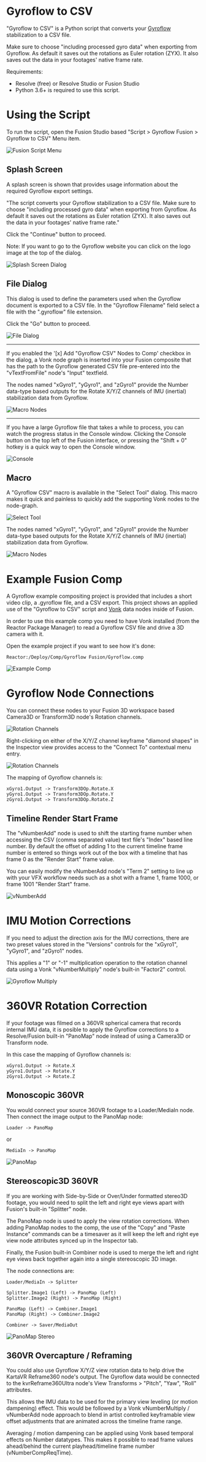 # Gyroflow to CSV

"Gyroflow to CSV" is a Python script that converts your [Gyroflow](https://gyroflow.xyz) stabilization to a CSV file.

Make sure to choose "including processed gyro data" when exporting from Gyroflow. As default it saves out the rotations as Euler rotation (ZYX). It also saves out the data in your footages' native frame rate.

Requirements:  
- Resolve (free) or Resolve Studio or Fusion Studio
- Python 3.6+ is required to use this script.

# Using the Script

To run the script, open the Fusion Studio based "Script > Gyroflow Fusion > Gyroflow to CSV" Menu item.

![Fusion Script Menu](Images/fusion_studio_menu.png)

## Splash Screen

A splash screen is shown that provides usage information about the required Gyroflow export settings. 

"The script converts your Gyroflow stabilization to a CSV file. Make sure to choose "including processed gyro data" when exporting from Gyroflow. As default it saves out the rotations as Euler rotation (ZYX). It also saves out the data in your footages' native frame rate."

Click the "Continue" button to proceed.

Note: If you want to go to the Gyroflow website you can click on the logo image at the top of the dialog.

![Splash Screen Dialog](Images/splash_dialog.png)

## File Dialog

This dialog is used to define the parameters used when the Gyroflow document is exported to a CSV file. In the "Gyroflow Filename" field select a file with the ".gyroflow" file extension.


Click the "Go" button to proceed.

![File Dialog](Images/file_dialog.png)

* * *

If you enabled the '[x] Add "Gyroflow CSV" Nodes to Comp' checkbox in the dialog, a Vonk node graph is inserted into your Fusion composite that has the path to the Gyroflow generated CSV file pre-entered into the "vTextFromFile" node's "Input" textfield.

The nodes named "xGyro1", "yGyro1", and "zGyro1" provide the Number data-type based outputs for the Rotate X/Y/Z channels of IMU (inertial) stabilization data from Gyroflow.

![Macro Nodes](Images/macro_nodes.png)

* * *

If you have a large Gyroflow file that takes a while to process, you can watch the progress status in the Console window. Clicking the Console button on the top left of the Fusion interface, or pressing the "Shift + 0" hotkey is a quick way to open the Console window.

![Console](Images/console_window.png)


## Macro

A "Gyroflow CSV" macro is available in the "Select Tool" dialog. This macro makes it quick and painless to quickly add the supporting Vonk nodes to the node-graph.

![Select Tool](Images/select_tool.png)

The nodes named "xGyro1", "yGyro1", and "zGyro1" provide the Number data-type based outputs for the Rotate X/Y/Z channels of IMU (inertial) stabilization data from Gyroflow.

![Macro Nodes](Images/macro_nodes.png)

# Example Fusion Comp

A Gyroflow example compositing project is provided that includes a short video clip, a .gyroflow file, and a CSV export. This project shows an applied use of the "Gyroflow to CSV" script and [Vonk](https://docs.google.com/document/d/1U9WfdHlE1AZHdU6_ZQCB1I2nSa5I7TyHG2vKMi2I7v8/edit?usp=sharing) data nodes inside of Fusion. 

In order to use this example comp you need to have Vonk installed (from the Reactor Package Manager) to read a Gyroflow CSV file and drive a 3D camera with it. 

Open the example project if you want to see how it's done:

`Reactor:/Deploy/Comp/Gyroflow Fusion/Gyroflow.comp`

![Example Comp](Images/example_comp.png)


# Gyroflow Node Connections

You can connect these nodes to your Fusion 3D workspace based Camera3D or Transform3D node's Rotation channels.

![Rotation Channels](Images/rotation_channels.png)

Right-clicking on either of the X/Y/Z channel keyframe "diamond shapes" in the Inspector view provides access to the "Connect To" contextual menu entry.

![Rotation Channels](Images/rotation_channels_connect_to_menu.png)

The mapping of Gyroflow channels is:

    xGyro1.Output -> Transform3DOp.Rotate.X
    yGyro1.Output -> Transform3DOp.Rotate.Y
    zGyro1.Output -> Transform3DOp.Rotate.Z

## Timeline Render Start Frame

The "vNumberAdd" node is used to shift the starting frame number when accessing the CSV (comma separated value) text file's "Index" based line number. By default the offset of adding 1 to the current timeline frame number is entered so things work out of the box with a timeline that has frame 0 as the "Render Start" frame value. 

You can easily modify the vNumberAdd node's "Term 2" setting to line up with your VFX workflow needs such as a shot with a frame 1, frame 1000, or frame 1001 "Render Start" frame.

![vNumberAdd](Images/vnumberadd.png)

# IMU Motion Corrections

If you need to adjust the direction axis for the IMU corrections, there are two preset values stored in the "Versions" controls for the "xGyro1", "yGyro1", and "zGyro1" nodes.

This applies a "1" or "-1" multiplication operation to the rotation channel data using a Vonk "vNumberMultiply" node's built-in "Factor2" control.

![Gyroflow Multiply](Images/gyroflow_multiply.png)

# 360VR Rotation Correction

If your footage was filmed on a 360VR spherical camera that records internal IMU data, it is posible to apply the Gyroflow corrections to a Resolve/Fusion built-in "PanoMap" node instead of using a Camera3D or Transform node.

In this case the mapping of Gyroflow channels is:

    xGyro1.Output -> Rotate.X
    yGyro1.Output -> Rotate.Y
    zGyro1.Output -> Rotate.Z

## Monoscopic 360VR

You would connect your source 360VR footage to a Loader/MediaIn node. Then connect the image output to the PanoMap node:

    Loader -> PanoMap

or

    MediaIn -> PanoMap

![PanoMap](Images/panomap.png)

## Stereoscopic3D 360VR

If you are working with Side-by-Side or Over/Under formatted stereo3D footage, you would need to split the left and right eye views apart with Fusion's built-in "Splitter" node.

The PanoMap node is used to apply the view rotation corrections. When adding PanoMap nodes to the comp, the use of the "Copy" and "Paste Instance" commands can be a timesaver as it will keep the left and right eye view node attributes synced up in the Inspector tab.

Finally, the Fusion built-in Combiner node is used to merge the left and right eye views back together again into a single stereoscopic 3D image.

The node connections are:

    Loader/MediaIn -> Splitter

    Splitter.Image1 (Left) -> PanoMap (Left)
    Splitter.Image2 (Right) -> PanoMap (Right)

    PanoMap (Left) -> Combiner.Image1
    PanoMap (Right) -> Combiner.Image2

    Combiner -> Saver/MediaOut

![PanoMap Stereo](Images/panomap_stereo.png)

## 360VR Overcapture / Reframing

You could also use Gyroflow X/Y/Z view rotation data to help drive the KartaVR Reframe360 node's output. The Gyroflow data would be connected to the kvrReframe360Ultra node's View Transforms > "Pitch", "Yaw", "Roll" attributes.

This allows the IMU data to be used for the primary view leveling (or motion dampening) effect. This would be followed by a Vonk vNumberMultiply / vNumberAdd node approach to blend in artist controlled keyframable view offset adjustments that are animated across the timeline frame range.

Averaging / motion dampening can be applied using Vonk based temporal effects on Number datatypes. This makes it possible to read frame values ahead/behind the current playhead/timeline frame number (vNumberCompReqTime).
